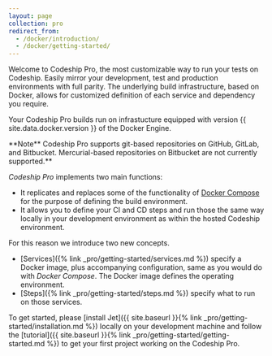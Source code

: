 ```yaml
---
layout: page
collection: pro
redirect_from:
  - /docker/introduction/
  - /docker/getting-started/
---
```

Welcome to Codeship Pro, the most customizable way to run your tests on Codeship. Easily mirror your development, test and production environments with full parity. The underlying build infrastructure, based on Docker, allows for customized definition of each service and dependency you require.

Your Codeship Pro builds run on infrastucture equipped with version {{ site.data.docker.version }} of the Docker Engine.

<div class="info-block">
**Note** Codeship Pro supports git-based repositories on GitHub, GitLab, and Bitbucket. Mercurial-based repositories on Bitbucket are not currently supported.**
</div>

_Codeship Pro_ implements two main functions:

- It replicates and replaces some of the functionality of [Docker Compose](https://docs.docker.com/compose/) for the purpose of defining the build environment.
- It allows you to define your CI and CD steps and run those the same way locally in your development environment as within the hosted Codeship environment.

For this reason we introduce two new concepts.

- [Services]({% link _pro/getting-started/services.md %}) specify a Docker image, plus accompanying configuration, same as you would do with _Docker Compose_. The Docker image defines the operating environment.
- [Steps]({% link _pro/getting-started/steps.md %}) specify what to run on those services.

To get started, please [install Jet]({{ site.baseurl }}{% link _pro/getting-started/installation.md %}) locally on your development machine and follow the [tutorial]({{ site.baseurl }}{% link _pro/getting-started/getting-started.md %}) to get your first project working on the Codeship Pro.
